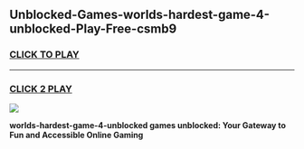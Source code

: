 
## Unblocked-Games-worlds-hardest-game-4-unblocked-Play-Free-csmb9
<h3>
<a href="https://premium76.site?title=worlds-hardest-game-4-unblocked&ref=17A">CLICK TO PLAY</a></h3>
<hr>

<h3>
<a href="https://premium76.site?title=worlds-hardest-game-4-unblocked&ref=17A">CLICK 2 PLAY</a>
  
</h3>

<a href="https://premium76.site?title=worlds-hardest-game-4-unblocked&ref=17A"><img src="https://clearcache.store/games.png"></a>


**worlds-hardest-game-4-unblocked games unblocked: Your Gateway to Fun and Accessible Online Gaming**
